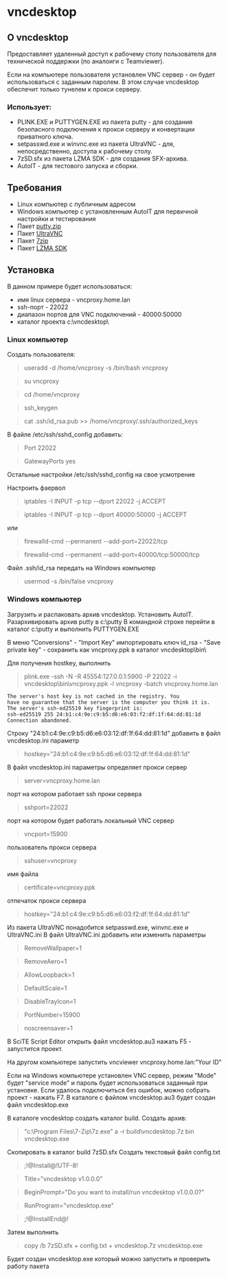 # vncdesktop

## О vncdesktop
Предоставляет удаленный доступ к рабочему столу пользователя для технической поддержки (по аналоиги с Teamviewer).

Если на компьютере пользователя установлен VNC сервер - он будет использоваться с заданным паролем.
В этом случае vncdesktop обеспечит только тунелем к прокси серверу.

### Использует:
- PLINK.EXE и PUTTYGEN.EXE из пакета putty - для создания безопасного подключения к прокси серверу и конвертации приватного ключа.
- setpasswd.exe и winvnc.exe из пакета UltraVNC - для, непосредственно, доступа к рабочему столу.
- 7zSD.sfx из пакета LZMA SDK - для создания SFX-архива.
- AutoIT - для тестового запуска и сборки.

## Требования
- Linux компьютер с публичным адресом
- Windows компьютер с установленным AutoIT для первичной настройки и тестирования
- Пакет [putty.zip](https://the.earth.li/~sgtatham/putty/latest/w32/putty.zip)
- Пакет [UltraVNC](https://www.uvnc.com/downloads/ultravnc/129-download-ultravnc-1231.html)
- Пакет [7zip](https://www.7-zip.org/download.html)
- Пакет [LZMA SDK](https://www.7-zip.org/sdk.html)

## Установка
В данном примере будет использоваться:
- имя linux сервера - vncproxy.home.lan
- ssh-порт - 22022
- диапазон портов для VNC подключений - 40000:50000
- каталог проекта c:\vncdesktop\

### Linux компьютер
Создать пользователя:
  > useradd -d /home/vncproxy -s /bin/bash vncproxy

  > su vncproxy

  > cd /home/vncproxy

  > ssh_keygen

  > cat .ssh/id_rsa.pub >> /home/vncproxy/.ssh/authorized_keys

В файле /etc/ssh/sshd_config добавить:
  > Port 22022

  > GatewayPorts yes

Остальные настройки /etc/ssh/sshd_config на свое усмотрение

Настроить фаервол
  > iptables -I INPUT -p tcp --dport 22022 -j ACCEPT

  > iptables -I INPUT -p tcp --dport 40000:50000 -j ACCEPT

или

  > firewalld-cmd --permanent --add-port=22022/tcp

  > firewalld-cmd --permanent --add-port=40000/tcp:50000/tcp

Файл .ssh/id_rsa передать на Windows компьютер
  > usermod -s /bin/false vncproxy

### Windows компьютер
Загрузить и распаковать архив vncdesktop.
Установить AutoIT.
Разархивировать архив putty в c:\putty
В командной строке перейти в каталог c:\putty и выполнить PUTTYGEN.EXE

В меню "Conversions" - "Import Key" импортировать ключ id_rsa - "Save private key" - сохранить как vncproxy.ppk в каталог vncdesktop\bin\

Для получения hostkey, выполнить
  > plink.exe -ssh -N -R 45554:127.0.0.1:5900 -P 22022 -i vncdesktop\bin\vncproxy.ppk -l vncproxy -batch vncproxy.home.lan

    The server's host key is not cached in the registry. You
	have no guarantee that the server is the computer you think it is.
    The server's ssh-ed25519 key fingerprint is:
    ssh-ed25519 255 24:b1:c4:9e:c9:b5:d6:e6:03:f2:df:1f:64:dd:81:1d
    Connection abandoned.

Строку "24:b1:c4:9e:c9:b5:d6:e6:03:12:df:1f:64:dd:81:1d" добавить в файл vncdesktop.ini параметр
  > hostkey="24:b1:c4:9e:c9:b5:d6:e6:03:12:df:1f:64:dd:81:1d"

В файл vncdesktop.ini параметры
определяет прокси сервер
  > server=vncproxy.home.lan

порт на котором работает ssh проки сервера
  > sshport=22022

порт на котором будет работать локальный VNC сервер
  > vncport=15900

пользователь прокси сервера
  > sshuser=vncproxy

имя файла
  > certificate=vncproxy.ppk

отпечаток прокси сервера
  > hostkey="24:b1:c4:9e:c9:b5:d6:e6:03:f2:df:1f:64:dd:81:1d"

Из пакета UltraVNC понадобится setpasswd.exe, winvnc.exe и UltraVNC.ini
В файл UltraVNC.ini добавить или изменить параметры
  > RemoveWallpaper=1

  > RemoveAero=1

  > AllowLoopback=1

  > DefaultScale=1

  > DisableTrayIcon=1

  > PortNumber=15900

  > noscreensaver=1

В SciTE Script Editor открыть файл vncdesktop.au3 нажать F5 - запустится проект.

На другом компьютере запустить vncviewer vncproxy.home.lan:"Your ID"

Если на Windows компьютере установлен VNC сервер, режим "Mode" будет "service mode" и пароль будет использоваться заданный при установке.
Если удалось подключиться без ошибок, можно собрать проект - нажать F7. В каталоге с файлом vncdesktop.au3 будет создан файл vncdesktop.exe

В каталоге vncdesktop создать каталог build.
Создать архив:
  > "c:\Program Files\7-Zip\7z.exe" a -r build\vncdesktop.7z bin vncdesktop.exe

Скопировать в каталог build 7zSD.sfx
Создать текстовый файл config.txt
  > ;!@Install@!UTF-8!

  > Title="vncdesktop v1.0.0.0"

  > BeginPrompt="Do you want to install/run vncdesktop v1.0.0.0?"

  > RunProgram="vncdesktop.exe"

  > ;!@InstallEnd@!

Затем выполнить
 > copy /b 7zSD.sfx + config.txt + vncdesktop.7z vncdesktop.exe

Будет создан vncdesktop.exe который можно запустить и проверить работу пакета
